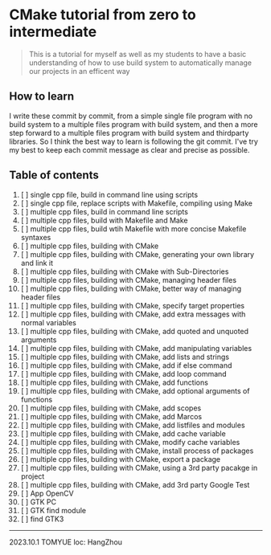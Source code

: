 # CMake tutorial from zero to intermediate

> This is a tutorial for myself as well as my students to have a basic understanding of how to use build system to automatically manage our projects in an efficent way

## How to learn

I write these commit by commit, from a simple single file program with no build system to a multiple files program with build system, and then a more step forward to a multiple files program with build system and thirdparty libraries.
So I think the best way to learn is following the git commit. I've try my best to keep each commit message as clear and precise as possible.

## Table of contents

1. [ ] single cpp file, build in command line using scripts
2. [ ] single cpp file, replace scripts with Makefile, compiling using Make
3. [ ] multiple cpp files, build in command line scripts
4. [ ] multiple cpp files, build with Makefile and Make
5. [ ] multiple cpp files, build wtih Makefile with more concise Makefile syntaxes
6. [ ] multiple cpp files, building with CMake
7. [ ] multiple cpp files, building with CMake, generating your own library and link it
8. [ ] multiple cpp files, building with CMake with Sub-Directories
9.  [ ] multiple cpp files, building with CMake, managing header files
10. [ ] multiple cpp files, building with CMake, better way of managing header files
11. [ ] multiple cpp files, building with CMake, specify target properties
12. [ ] multiple cpp files, building with CMake, add extra messages with normal variables
13. [ ] multiple cpp files, building with CMake, add quoted and unquoted arguments
14. [ ] multiple cpp files, building with CMake, add manipulating variables
15. [ ] multiple cpp files, building with CMake, add lists and strings
16. [ ] multiple cpp files, building with CMake, add if else command
17. [ ] multiple cpp files, building with CMake, add loop command
18. [ ] multiple cpp files, building with CMake, add functions
19. [ ] multiple cpp files, building with CMake, add optional arguments of functions
20. [ ] multiple cpp files, building with CMake, add scopes
21. [ ] multiple cpp files, building with CMake, add Marcos
22. [ ] multiple cpp files, building with CMake, add listfiles and modules
23. [ ] multiple cpp files, building with CMake, add cache variable
24. [ ] multiple cpp files, building with CMake, modify cache variables
25. [ ] multiple cpp files, building with CMake, install process of packages
26. [ ] multiple cpp files, building with CMake, export a package
27. [ ] multiple cpp files, building with CMake, using a 3rd party pacakge in project
28. [ ] multiple cpp files, building with CMake, add 3rd party Google Test
29. [ ] App OpenCV
30. [ ] GTK PC
31. [ ] GTK find module
32. [ ] find GTK3


---
2023.10.1
TOMYUE
loc: HangZhou